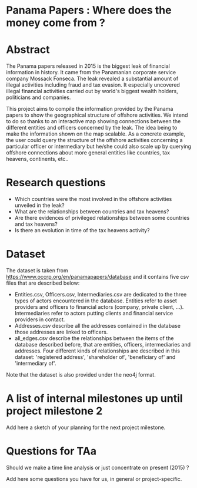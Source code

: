 # Panama Papers : Where does the money come from ?

# Abstract

The Panama papers released in 2015 is the biggest leak of financial information in history. It came from the Panamanian corporate service company Mossack Fonseca. The leak revealed a substantial amount of illegal activities including fraud and tax evasion. It especially uncovered illegal financial activities carried out by world's biggest wealth holders, politicians and companies.

This project aims to compile the information provided by the Panama papers to show the geographical structure of offshore activities. We intend to do so thanks to an interactive map showing connections between the different entities and officers concerned by the leak. The idea being to make the information shown on the map scalable. As a concrete example, the user could query the structure of the offshore activities concerning a particular officer or intermediary but he/she could also scale up by querying offshore connections about more general entities like countries, tax heavens, continents, etc..


# Research questions

- Which countries were the most involved in the offshore activities unveiled in the leak?
- What are the relationships between countries and tax heavens? 
- Are there evidences of privileged relationships between some countries and tax heavens?
- Is there an evolution in time of the tax heavens activity?


# Dataset




The dataset is taken from https://www.occrp.org/en/panamapapers/database and it contains five csv files that are described below: 
- Entities.csv, Officers.csv, Intermediaries.csv are dedicated to the three types of actors encountered in the database. Entities refer to asset providers and officers to financial actors (company, private client, ...). Intermediaries refer to actors putting clients and financial service providers in contact.
- Addresses.csv describe all the addresses contained in the database those addresses are linked to officers.
- all_edges.csv describe the relationships between the items of the database described before, that are entities, officers, intermediaries and addresses. Four different kinds of relationships are described in this dataset: 'registered address', 'shareholder of', 'beneficiary of' and 'intermediary of'.

Note that the dataset is also provided under the neo4j format.



# A list of internal milestones up until project milestone 2



Add here a sketch of your planning for the next project milestone.

# Questions for TAa

Should we make a time line analysis or just concentrate on present (2015) ?

Add here some questions you have for us, in general or project-specific.
